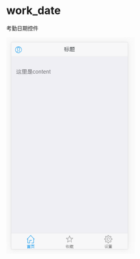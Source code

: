 # work_date
考勤日期控件

![Image text](https://raw.githubusercontent.com/hongmaju/light7Local/master/img/productShow/20170518152848.png)
